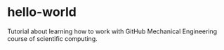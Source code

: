 # hello-world
Tutorial about learning how to work with GitHub
Mechanical Engineering course of scientific computing. 
